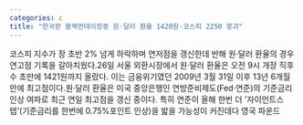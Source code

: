 ```yaml
---
categories: c
title: "한국판 블랙먼데이장중 원·달러 환율 1420원·코스피 2250 붕괴"
---
```

코스피 지수가 장 초반 2% 넘게 하락하며 연저점을 갱신한데 반해 원·달러 환율의 경우 연고점 기록을 갈아치웠다.26일 서울 외환시장에서 원·달러 환율은 오전 9시 개장 직후 수 초만에 1421원까지 올랐다. 이는 금융위기였던 2009년 3월 31일 이후 13년 6개월 만에 최고점이다.원·달러 환율은 미국 중앙은행인 연방준비제도(Fed·연준)의 기준금리 인상 여파로 최근 연일 최고점을 갱신 중이다. 특히 연준이 올해 한번 더 &#39;자이언트스텝&#39;(기준금리를 한번에 0.75%포인트 인상)을 밟을 가능성이 커진데다 영국 파운드